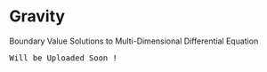 # Gravity
Boundary Value Solutions to Multi-Dimensional Differential Equation


<pre>
Will be Uploaded Soon !

